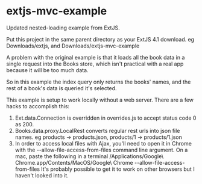 extjs-mvc-example
=================

Updated nested-loading example from ExtJS.

Put this project in the same parent directory as your ExtJS 4.1 download. eg Downloads/extjs, and Downloads/extjs-mvc-example

A problem with the original example is that it loads all the book data in a single request into the Books store, which isn't practical with a real app because it will be too much data. 

So in this example the index query only returns the books' names, and the rest of a book's data is queried it's selected. 

This example is setup to work locally without a web server. There are a few hacks to accomplish this:
 1. Ext.data.Connection is overridden in overrides.js to accept status code 0 as 200.
 2. Books.data.proxy.LocalRest converts regular rest urls into json file names. eg products -> products.json, products/1 -> products/1.json
 3. In order to access local files with Ajax, you'll need to open it in Chrome with the --allow-file-access-from-files command line argument.
   On a mac, paste the following in a terminal /Applications/Google\ Chrome.app/Contents/MacOS/Google\ Chrome --allow-file-access-from-files 
   It's probably possible to get it to work on other browsers but I haven't looked into it.